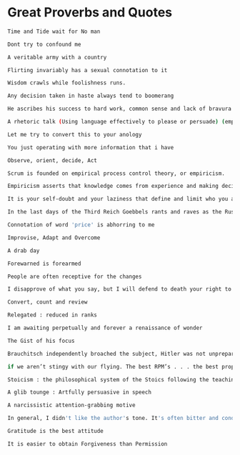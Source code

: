 # Great Proverbs and Quotes

```bash
Time and Tide wait for No man
```

```bash
Dont try to confound me
```

```bash
A veritable army with a country
```

```bash
Flirting invariably has a sexual connotation to it
```

```bash
Wisdom crawls while foolishness runs. 
```

```bash
Any decision taken in haste always tend to boomerang
```

```bash
He ascribes his success to hard work, common sense and lack of bravura
```

```bash
A rhetoric talk (Using language effectively to please or persuade) (empty talk)
```

```bash
Let me try to convert this to your anology
```

```bash
You just operating with more information that i have
```

```bash
Observe, orient, decide, Act
```

```bash
Scrum is founded on empirical process control theory, or empiricism. 
```

```bash
Empiricism asserts that knowledge comes from experience and making decisions based on what is known
```

```bash
It is your self-doubt and your laziness that define and limit who you are
```

```bash
In the last days of the Third Reich Goebbels rants and raves as the Russians come closer
```

```bash
Connotation of word 'price' is abhorring to me
```

```bash
Improvise, Adapt and Overcome
```

```bash
A drab day
```

```bash
Forewarned is forearmed
```

```bash
People are often receptive for the changes
```

```bash
I disapprove of what you say, but I will defend to death your right to say it
```

```bash
Convert, count and review
```

```bash
Relegated : reduced in ranks
```

```bash
I am awaiting perpetually and forever a renaissance of wonder
```

```bash
The Gist of his focus
```

```bash
Brauchitsch independently broached the subject, Hitler was not unprepared.
```

```bash
if we aren’t stingy with our flying. The best RPM’s . . . the best prop settings . . . the properly chosen altitude . . . all those are necessary for us to accomplish the mission
```

```bash
Stoicism : the philosophical system of the Stoics following the teachings of the ancient Greek philosopher Zeno. An indifference to pleasure or pain
```

```bash
A glib tounge : Artfully persuasive in speech
```

```bash
A narcissistic attention-grabbing motive
```

```bash
In general, I didn't like the author's tone. It's often bitter and condescending
```

```bash
Gratitude is the best attitude
```

```bash
It is easier to obtain Forgiveness than Permission
```